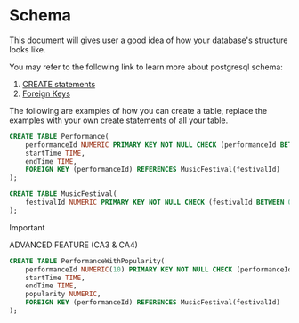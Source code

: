 # Schema

This document will gives user a good idea of how your database's  structure looks like.

You may refer to the following link to learn more about postgresql schema:

1. [CREATE statements](https://www.postgresqltutorial.com/postgresql-create-table/)
2. [Foreign Keys](https://www.postgresqltutorial.com/postgresql-foreign-key/)

The following are examples of how you can create a table, replace the examples with your own create statements of all your table.

```sql
CREATE TABLE Performance(
    performanceId NUMERIC PRIMARY KEY NOT NULL CHECK (performanceId BETWEEN 0000000001 and 9999999999) UNIQUE,
    startTime TIME,
    endTime TIME,
    FOREIGN KEY (performanceId) REFERENCES MusicFestival(festivalId)
);
```

```sql
CREATE TABLE MusicFestival(
    festivalId NUMERIC PRIMARY KEY NOT NULL CHECK (festivalId BETWEEN 0000000000 AND 9999999999) UNIQUE
);
```

> [!IMPORTANT]
> ADVANCED FEATURE (CA3 & CA4)
```sql
CREATE TABLE PerformanceWithPopularity(
    performanceId NUMERIC(10) PRIMARY KEY NOT NULL CHECK (performanceId BETWEEN 0000000001 and 9999999999) UNIQUE,
    startTime TIME,
    endTime TIME,
    popularity NUMERIC,
    FOREIGN KEY (performanceId) REFERENCES MusicFestival(festivalId)
);
```
